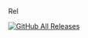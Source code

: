 Rel

[![GitHub All Releases](https://img.shields.io/github/downloads/koito97/yuuki_yuuna_release/total?label=Total%20Downloads)](https://github.com/koito97/yuuki_yuuna_release/releases)
